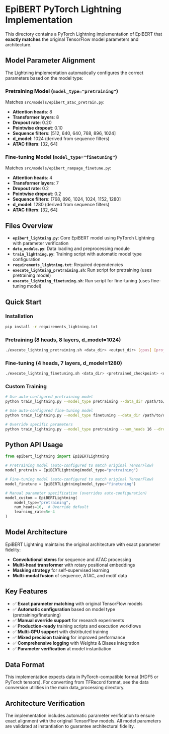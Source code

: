 # EpiBERT PyTorch Lightning Implementation

This directory contains a PyTorch Lightning implementation of EpiBERT that **exactly matches** the original TensorFlow model parameters and architecture.

## Model Parameter Alignment

The Lightning implementation automatically configures the correct parameters based on the model type:

### Pretraining Model (`model_type="pretraining"`)
Matches `src/models/epibert_atac_pretrain.py`:
- **Attention heads**: 8  
- **Transformer layers**: 8
- **Dropout rate**: 0.20
- **Pointwise dropout**: 0.10
- **Sequence filters**: [512, 640, 640, 768, 896, 1024]
- **d_model**: 1024 (derived from sequence filters)
- **ATAC filters**: [32, 64]

### Fine-tuning Model (`model_type="finetuning"`)  
Matches `src/models/epibert_rampage_finetune.py`:
- **Attention heads**: 4
- **Transformer layers**: 7  
- **Dropout rate**: 0.2
- **Pointwise dropout**: 0.2
- **Sequence filters**: [768, 896, 1024, 1024, 1152, 1280]
- **d_model**: 1280 (derived from sequence filters)
- **ATAC filters**: [32, 64]

## Files Overview

- **`epibert_lightning.py`**: Core EpiBERT model using PyTorch Lightning with parameter verification
- **`data_module.py`**: Data loading and preprocessing module  
- **`train_lightning.py`**: Training script with automatic model type configuration
- **`requirements_lightning.txt`**: Required dependencies
- **`execute_lightning_pretraining.sh`**: Run script for pretraining (uses pretraining model)
- **`execute_lightning_finetuning.sh`**: Run script for fine-tuning (uses fine-tuning model)

## Quick Start

### Installation
```bash
pip install -r requirements_lightning.txt
```

### Pretraining (8 heads, 8 layers, d_model=1024)
```bash
./execute_lightning_pretraining.sh <data_dir> <output_dir> [gpus] [project_name]
```

### Fine-tuning (4 heads, 7 layers, d_model=1280)
```bash
./execute_lightning_finetuning.sh <data_dir> <pretrained_checkpoint> <output_dir> [gpus] [project_name]
```

### Custom Training
```bash
# Use auto-configured pretraining model
python train_lightning.py --model_type pretraining --data_dir /path/to/data

# Use auto-configured fine-tuning model  
python train_lightning.py --model_type finetuning --data_dir /path/to/data

# Override specific parameters
python train_lightning.py --model_type pretraining --num_heads 16 --dropout_rate 0.1
```

## Python API Usage

```python
from epibert_lightning import EpiBERTLightning

# Pretraining model (auto-configured to match original TensorFlow)
model_pretrain = EpiBERTLightning(model_type="pretraining")

# Fine-tuning model (auto-configured to match original TensorFlow)
model_finetune = EpiBERTLightning(model_type="finetuning")

# Manual parameter specification (overrides auto-configuration)
model_custom = EpiBERTLightning(
    model_type="pretraining",
    num_heads=16,  # Override default
    learning_rate=5e-4
)
```

## Model Architecture

EpiBERT Lightning maintains the original architecture with exact parameter fidelity:
- **Convolutional stems** for sequence and ATAC processing
- **Multi-head transformer** with rotary positional embeddings  
- **Masking strategy** for self-supervised learning
- **Multi-modal fusion** of sequence, ATAC, and motif data

## Key Features

- ✅ **Exact parameter matching** with original TensorFlow models
- ✅ **Automatic configuration** based on model type (pretraining/finetuning)
- ✅ **Manual override support** for research experiments  
- ✅ **Production-ready** training scripts and execution workflows
- ✅ **Multi-GPU support** with distributed training
- ✅ **Mixed precision training** for improved performance
- ✅ **Comprehensive logging** with Weights & Biases integration
- ✅ **Parameter verification** at model instantiation

## Data Format

This implementation expects data in PyTorch-compatible format (HDF5 or PyTorch tensors). For converting from TFRecord format, see the data conversion utilities in the main data_processing directory.

## Architecture Verification

The implementation includes automatic parameter verification to ensure exact alignment with the original TensorFlow models. All model parameters are validated at instantiation to guarantee architectural fidelity.